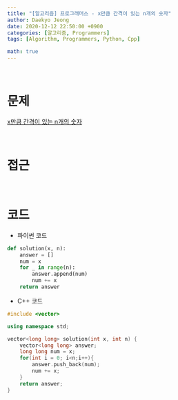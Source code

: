 ```yaml
---
title: "[알고리즘] 프로그래머스 - x만큼 간격이 있는 n개의 숫자"
author: Daekyo Jeong
date: 2020-12-12 22:50:00 +0900
categories: [알고리즘, Programmers]
tags: [Algorithm, Programmers, Python, Cpp]

math: true
---
```


<br/>

# **문제**


[x만큼 간격이 있는 n개의 숫자](https://programmers.co.kr/learn/courses/30/lessons/12954)

<br/>

# **접근**  


<br/>

# **코드**


- 파이썬 코드   

```py
def solution(x, n):
    answer = []
    num = x
    for _ in range(n):
        answer.append(num)
        num += x
    return answer
```


- C++ 코드

```cpp
#include <vector>

using namespace std;

vector<long long> solution(int x, int n) {
    vector<long long> answer;
    long long num = x;
    for(int i = 0; i<n;i++){
        answer.push_back(num);
        num += x;
    }
    return answer;
}
```



<br/>

